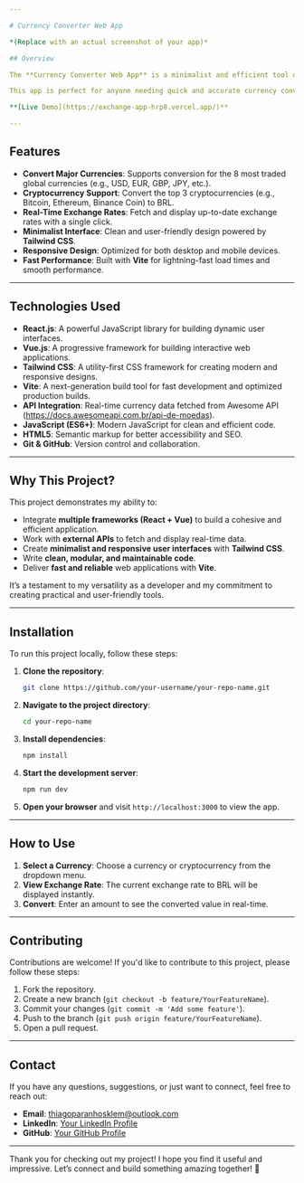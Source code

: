 ```yaml
---

# Currency Converter Web App

*(Replace with an actual screenshot of your app)*

## Overview

The **Currency Converter Web App** is a minimalist and efficient tool designed to provide real-time currency conversion for the **8 major global currencies** and the **top 3 cryptocurrencies** to the Brazilian Real (BRL). Built with **React**, **Vue**, and **Tailwind CSS**, this project showcases my ability to integrate multiple frameworks and deliver a seamless user experience.

This app is perfect for anyone needing quick and accurate currency conversions with a clean and intuitive interface. It’s a great example of my skills in frontend development, API integration, and responsive design.

**[Live Demo](https://exchange-app-hrp8.vercel.app/)**

---
```


## Features

- **Convert Major Currencies**: Supports conversion for the 8 most traded global currencies (e.g., USD, EUR, GBP, JPY, etc.).
- **Cryptocurrency Support**: Convert the top 3 cryptocurrencies (e.g., Bitcoin, Ethereum, Binance Coin) to BRL.
- **Real-Time Exchange Rates**: Fetch and display up-to-date exchange rates with a single click.
- **Minimalist Interface**: Clean and user-friendly design powered by **Tailwind CSS**.
- **Responsive Design**: Optimized for both desktop and mobile devices.
- **Fast Performance**: Built with **Vite** for lightning-fast load times and smooth performance.

---

## Technologies Used

- **React.js**: A powerful JavaScript library for building dynamic user interfaces.
- **Vue.js**: A progressive framework for building interactive web applications.
- **Tailwind CSS**: A utility-first CSS framework for creating modern and responsive designs.
- **Vite**: A next-generation build tool for fast development and optimized production builds.
- **API Integration**: Real-time currency data fetched from Awesome API (https://docs.awesomeapi.com.br/api-de-moedas).
- **JavaScript (ES6+)**: Modern JavaScript for clean and efficient code.
- **HTML5**: Semantic markup for better accessibility and SEO.
- **Git & GitHub**: Version control and collaboration.

---

## Why This Project?

This project demonstrates my ability to:
- Integrate **multiple frameworks (React + Vue)** to build a cohesive and efficient application.
- Work with **external APIs** to fetch and display real-time data.
- Create **minimalist and responsive user interfaces** with **Tailwind CSS**.
- Write **clean, modular, and maintainable code**.
- Deliver **fast and reliable** web applications with **Vite**.

It’s a testament to my versatility as a developer and my commitment to creating practical and user-friendly tools.

---

## Installation

To run this project locally, follow these steps:

1. **Clone the repository**:
   ```bash
   git clone https://github.com/your-username/your-repo-name.git
   ```

2. **Navigate to the project directory**:
   ```bash
   cd your-repo-name
   ```

3. **Install dependencies**:
   ```bash
   npm install
   ```

4. **Start the development server**:
   ```bash
   npm run dev
   ```

5. **Open your browser** and visit `http://localhost:3000` to view the app.

---

## How to Use

1. **Select a Currency**: Choose a currency or cryptocurrency from the dropdown menu.
2. **View Exchange Rate**: The current exchange rate to BRL will be displayed instantly.
3. **Convert**: Enter an amount to see the converted value in real-time.

---

## Contributing

Contributions are welcome! If you'd like to contribute to this project, please follow these steps:

1. Fork the repository.
2. Create a new branch (`git checkout -b feature/YourFeatureName`).
3. Commit your changes (`git commit -m 'Add some feature'`).
4. Push to the branch (`git push origin feature/YourFeatureName`).
5. Open a pull request.

---

## Contact

If you have any questions, suggestions, or just want to connect, feel free to reach out:

- **Email**: thiagoparanhosklem@outlook.com  
- **LinkedIn**: [Your LinkedIn Profile](https://www.linkedin.com/in/klem-thiago/) 
- **GitHub**: [Your GitHub Profile](https://github.com/klemthiago)

---

Thank you for checking out my project! I hope you find it useful and impressive. Let’s connect and build something amazing together! 🚀
